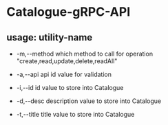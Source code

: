 # Catalogue-gRPC-API



## usage: utility-name

 - -m,--method <arg>   which method to call for operation "create,read,update,delete,readAll"

  

 - -a,--api <arg>      api id value for validation

  

 - -i,--id <arg>       id value to store into Catalogue

  

 - -d,--desc <arg>     description value to store into Catalogue

  

 - -t,--title <arg>    title value to store into Catalogue

